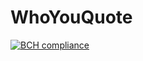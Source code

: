 # WhoYouQuote
[![BCH compliance](https://bettercodehub.com/edge/badge/yero007/WhoYouQuote?branch=master)](https://bettercodehub.com/)

